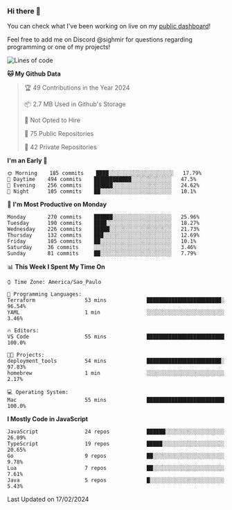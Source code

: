 ### Hi there 👋

<!--
**guicaulada/guicaulada** is a ✨ _special_ ✨ repository because its `README.md` (this file) appears on your GitHub profile.

Here are some ideas to get you started:

- 🔭 I’m currently working on ...
- 🌱 I’m currently learning ...
- 👯 I’m looking to collaborate on ...
- 🤔 I’m looking for help with ...
- 💬 Ask me about ...
- 📫 How to reach me: ...
- 😄 Pronouns: ...
- ⚡ Fun fact: ...
-->

You can check what I've been working on live on my [public dashboard](https://guicaulada.grafana.net/public-dashboards/7b7f644500ec4e6cb5d7a4e7b5ed0dab)!

Feel free to add me on Discord @sighmir for questions regarding programming or one of my projects!

<!--START_SECTION:waka-->
![Lines of code](https://img.shields.io/badge/From%20Hello%20World%20I%27ve%20Written-20.3%20million%20lines%20of%20code-blue)

**🐱 My Github Data** 

> 🏆 49 Contributions in the Year 2024
 > 
> 📦 2.7 MB Used in Github's Storage 
 > 
> 🚫 Not Opted to Hire
 > 
> 📜 75 Public Repositories 
 > 
> 🔑 42 Private Repositories  
 > 
**I'm an Early 🐤** 

```text
🌞 Morning    185 commits    ████░░░░░░░░░░░░░░░░░░░░░   17.79% 
🌆 Daytime    494 commits    ████████████░░░░░░░░░░░░░   47.5% 
🌃 Evening    256 commits    ██████░░░░░░░░░░░░░░░░░░░   24.62% 
🌙 Night      105 commits    ██░░░░░░░░░░░░░░░░░░░░░░░   10.1%

```
📅 **I'm Most Productive on Monday** 

```text
Monday       270 commits    ██████░░░░░░░░░░░░░░░░░░░   25.96% 
Tuesday      190 commits    ████░░░░░░░░░░░░░░░░░░░░░   18.27% 
Wednesday    226 commits    █████░░░░░░░░░░░░░░░░░░░░   21.73% 
Thursday     132 commits    ███░░░░░░░░░░░░░░░░░░░░░░   12.69% 
Friday       105 commits    ██░░░░░░░░░░░░░░░░░░░░░░░   10.1% 
Saturday     36 commits     ░░░░░░░░░░░░░░░░░░░░░░░░░   3.46% 
Sunday       81 commits     ██░░░░░░░░░░░░░░░░░░░░░░░   7.79%

```


📊 **This Week I Spent My Time On** 

```text
⌚︎ Time Zone: America/Sao_Paulo

💬 Programming Languages: 
Terraform                53 mins             ████████████████████████░   96.54% 
YAML                     1 min               ░░░░░░░░░░░░░░░░░░░░░░░░░   3.46%

🔥 Editors: 
VS Code                  55 mins             █████████████████████████   100.0%

🐱‍💻 Projects: 
deployment_tools         54 mins             ████████████████████████░   97.83% 
homebrew                 1 min               ░░░░░░░░░░░░░░░░░░░░░░░░░   2.17%

💻 Operating System: 
Mac                      55 mins             █████████████████████████   100.0%

```

**I Mostly Code in JavaScript** 

```text
JavaScript               24 repos            ██████░░░░░░░░░░░░░░░░░░░   26.09% 
TypeScript               19 repos            █████░░░░░░░░░░░░░░░░░░░░   20.65% 
Go                       9 repos             ██░░░░░░░░░░░░░░░░░░░░░░░   9.78% 
Lua                      7 repos             ██░░░░░░░░░░░░░░░░░░░░░░░   7.61% 
Java                     5 repos             █░░░░░░░░░░░░░░░░░░░░░░░░   5.43%

```



 Last Updated on 17/02/2024
<!--END_SECTION:waka-->
